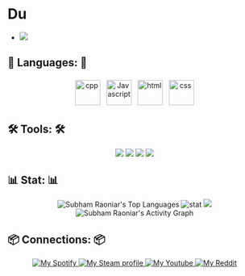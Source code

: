 Du
==============================================
- <img src="https://images-ext-2.discordapp.net/external/jVAsFBJ9N4xCOrKgMqliTXxDwzW0oYHm5HUtOjyQdR4/https/media.discordapp.net/attachments/909980841768284203/917335748536041492/99.gif?width=300&height=300">

## 🧰 Languages: 🧰
<p align="center">
<img src="https://upload.wikimedia.org/wikipedia/commons/1/18/ISO_C%2B%2B_Logo.svg" alt="cpp" height="50" style="vertical-align:top ; margin:4px">
<img src="https://img.icons8.com/color/48/000000/javascript.png" alt="Javascript" height="50" style="vertical-align:top; margin:4px">
<img src="https://img.icons8.com/color/48/000000/html-5.png" alt="html" height="50" style="vertical-align:top; margin:4px">
<img src="https://img.icons8.com/color/48/000000/css3.png" alt="css" height="50" style="vertical-align:top; margin:4px">
</p>

## 🛠️ Tools: 🛠️
<p align="center">
<img src="https://cdn.discordapp.com/attachments/909980841768284203/915070283294072852/rsz_1nvim-icon.png">
 <img src="https://cdn.discordapp.com/attachments/909980841768284203/915070900368470016/rsz_1200px-icon-vimsvg_1.png">
  <img src="https://cdn.discordapp.com/attachments/909980841768284203/915071414183292928/rsz_image_2021-11-30_094641.png">
 <img src="https://cdn.discordapp.com/attachments/909980841768284203/915073128957374484/rsz_image_2021-11-30_095318.png">

## 📊 Stat: 📊
 <p align="center">
 <img alt="Subham Raoniar's Top Languages" src="https://github-readme-stats.vercel.app/api/top-langs/?username=Daip9ta&langs_count=8&count_private=true&layout=compact&theme=react&hide_border=true&bg_color=0D1117" />
<img src="https://github-readme-stats.vercel.app/api?username=Daip9ta&&show_icons=true&title_color=ffffff&hide_border=true&icon_color=bb2acf&text_color=daf7dc&bg_color=060A0CD0" alt="stat">
<img src="https://github-readme-streak-stats.herokuapp.com/?user=Daip9ta&theme=black-ice&hide_border=true&stroke=0000&background=060A0CD0"/>
<img alt="Subham Raoniar's Activity Graph" src="https://activity-graph.herokuapp.com/graph?username=Daip9ta&bg_color=0D1117&color=5BCDEC&line=5BCDEC&point=FFFFFF&hide_border=true" />
  </p>
  
## 📦 Connections: 📦
<p align="center">
 <a href="https://open.spotify.com/user/pvx2cf1wwp36zqy5csl9t46ni">
        <img title="My Spotify" src="https://cdn.discordapp.com/attachments/909980841768284203/915076390792073276/rsz_1image_2021-11-30_100614.png"/>
  <a href="https://steamcommunity.com/profiles/76561199071270280">
        <img title="My Steam profile" src="https://cdn.discordapp.com/attachments/909980841768284203/915077590522413066/rsz_1image_2021-11-30_101111.png"/>
    </a>
  <a href="https://www.youtube.com/channel/UCoHc5rPFNaf628RHqbzHdjQ">
        <img title="My Youtube" src="https://cdn.discordapp.com/attachments/909980841768284203/915098944114155540/rsz_3image_2021-11-30_113600.png"/>
    </a>
<a href="https://www.reddit.com/user/daip9ta">
        <img title="My Reddit" src="https://cdn.discordapp.com/attachments/909980841768284203/915098446548058152/rsz_1image_2021-11-30_113358.png"/>
    </a>

